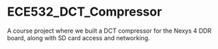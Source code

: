 # ECE532_DCT_Compressor
A course project where we built a DCT compressor for the Nexys 4 DDR board, along with SD card access and networking.

